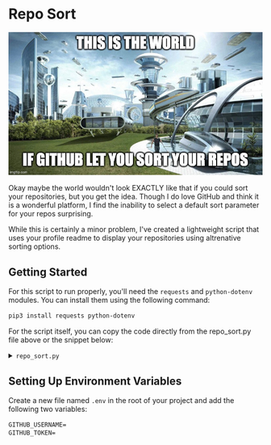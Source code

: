 # Repo Sort

![Repo Sort Banner](./assets/RS_meme1.jpg)

Okay maybe the world wouldn't look EXACTLY like that if you could sort your repositories, but you get the idea. Though I do love GitHub and think it is a wonderful platform, I find the inability to select a default sort parameter for your repos surprising.

While this is certainly a minor problem, I've created a lightweight script that uses your profile readme to display your repositories using altrenative sorting options.

## Getting Started

For this script to run properly, you'll need the `requests` and `python-dotenv` modules. You can install them using the following command:

```bash
pip3 install requests python-dotenv
```

For the script itself, you can copy the code directly from the repo_sort.py file above or the snippet below:

<details>
    <summary><code>repo_sort.py</code></summary>

    ```python
    import requests
    from operator import itemgetter
    import os
    from dotenv import load_dotenv
    import subprocess

    load_dotenv()

    username = os.getenv("GITHUB_USERNAME")
    token = os.getenv("GITHUB_TOKEN")

    url = f"https://api.github.com/users/{username}/repos"

    all_repos = []
    page = 1
    per_page = 30

    language_colors = {
        "HTML": "🔴",
        "JavaScript": "🟡",
        "Python": "🔵",
        "TypeScript": "🔵",
        "PHP": "🟣"
    }

    while True:
        response = requests.get(
            f"{url}?page={page}&per_page={per_page}", auth=(username, token)
        )

        if response.status_code == 200:
            repos = response.json()
            if repos:
                all_repos.extend(repos)
                page += 1
            else:
                break

        else:
            print(f"Failed to fetch repositories: {response.status_code}")
            break

    sorted_repos = sorted(all_repos, key=itemgetter('created_at'), reverse=True)

    # Static README content you want to keep above your repo list
    readme_content = """
    <a name="top"></a>

    # Hi, I'm <Name> 👋

    <table>
    <tr>
    <td>
    Introduce yourself here!
    </tr>
    </table>

    ### Skills/Tools:

    ![My Skills](https://skillicons.dev/icons?i=js,react,express,mongodb,nodejs,nextjs,threejs,tailwind,python,django,flask,postgres,postman,vercel,git)

    ### [Skip to Contributions](#contributions)

    ### Repositories sorted by date created:
    """

    repos_per_page = 30
    total_pages = (len(sorted_repos) + repos_per_page - 1) // repos_per_page

    for page_num in range(total_pages):
        readme_content += f"## Page {page_num + 1}\n\n"
    
        start_index = page_num * repos_per_page
        end_index = start_index + repos_per_page
        page_repos = sorted_repos[start_index:end_index]
    
        for index, repo in enumerate(page_repos):
            formatted_date = repo['created_at'][:10]
    
            # Reformat the date from YYYY-MM-DD to MM-DD-YYYY
            year, month, day = formatted_date.split('-')
            formatted_date = f"{month}-{day}-{year}"

            # Get the primary language and its color
            language = repo['language']
            language_color = language_colors.get(language, "")

            # Handle forked repos
            if repo['fork']:
                # Check if parent info is available
                if 'parent' not in repo:
                    # Make additional request to get the full repo details
                    repo_details_url = repo['url']
                    repo_details_response = requests.get(repo_details_url, auth=(username, token))
                
                    if repo_details_response.status_code == 200:
                        repo_details = repo_details_response.json()
                        if 'parent' in repo_details:
                            parent = repo_details['parent']['full_name']
                            fork_info = f"🍴 Forked from [{parent}](https://github.com/{parent})"
                        else:
                            fork_info = "🍴 Forked from unknown"
                    else:
                        print(f"Failed to fetch parent details: {repo_details_response.status_code}")
                        fork_info = "🍴 Forked from unknown"
                else:
                    parent = repo['parent']['full_name']
                    fork_info = f"🍴 Forked from [{parent}](https://github.com/{parent})"
            else:
                fork_info = ""

            # Add the repository to the README content
            readme_content += f"### [{repo['name']}]({repo['html_url']})\n"
            readme_content += f"{language_color} {language} • Created on {formatted_date}  \n{fork_info}\n\n"

            # Omit separator if it's the last repository on the page
            if index < len(page_repos) - 1:
                readme_content += "---\n\n"

    # Add an anchor tag at the end for "Skip to Contributions"
    readme_content += "\n<a name='contributions'></a>\n"

    # Add the "Back to Top" link at the bottom
    readme_content += """
    ### [Back to Top](#top)
    """

    # Write the generated content to the README.md file
    with open("README.md", "w") as readme_file:
        readme_file.write(readme_content)

    print("README.md updated with static content and paginated repositories.")

    # Stage the changes, commit, and push to GitHub using subprocess
    subprocess.run(["git", "add", "README.md"], check=True)
    subprocess.run(["git", "commit", "-m", "updated sorted repos"], check=True)
    subprocess.run(["git", "push"], check=True)

    print("Changes committed and pushed to GitHub.")
    ```

</details>

## Setting Up Environment Variables

Create a new file named `.env` in the root of your project and add the following two variables:

```env
GITHUB_USERNAME=
GITHUB_TOKEN=
```